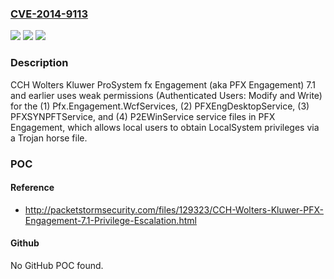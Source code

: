 ### [CVE-2014-9113](https://cve.mitre.org/cgi-bin/cvename.cgi?name=CVE-2014-9113)
![](https://img.shields.io/static/v1?label=Product&message=n%2Fa&color=blue)
![](https://img.shields.io/static/v1?label=Version&message=n%2Fa&color=blue)
![](https://img.shields.io/static/v1?label=Vulnerability&message=n%2Fa&color=brighgreen)

### Description

CCH Wolters Kluwer ProSystem fx Engagement (aka PFX Engagement) 7.1 and earlier uses weak permissions (Authenticated Users: Modify and Write) for the (1) Pfx.Engagement.WcfServices, (2) PFXEngDesktopService, (3) PFXSYNPFTService, and (4) P2EWinService service files in PFX Engagement\, which allows local users to obtain LocalSystem privileges via a Trojan horse file.

### POC

#### Reference
- http://packetstormsecurity.com/files/129323/CCH-Wolters-Kluwer-PFX-Engagement-7.1-Privilege-Escalation.html

#### Github
No GitHub POC found.

